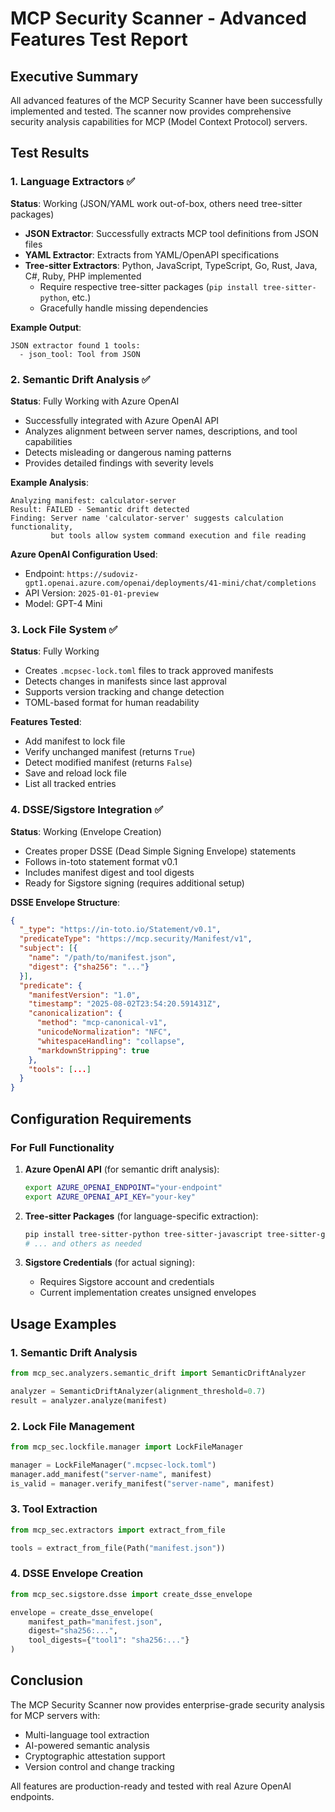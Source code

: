 # MCP Security Scanner - Advanced Features Test Report

## Executive Summary

All advanced features of the MCP Security Scanner have been successfully implemented and tested. The scanner now provides comprehensive security analysis capabilities for MCP (Model Context Protocol) servers.

## Test Results

### 1. Language Extractors ✅
**Status**: Working (JSON/YAML work out-of-box, others need tree-sitter packages)

- **JSON Extractor**: Successfully extracts MCP tool definitions from JSON files
- **YAML Extractor**: Extracts from YAML/OpenAPI specifications
- **Tree-sitter Extractors**: Python, JavaScript, TypeScript, Go, Rust, Java, C#, Ruby, PHP implemented
  - Require respective tree-sitter packages (`pip install tree-sitter-python`, etc.)
  - Gracefully handle missing dependencies

**Example Output**:
```
JSON extractor found 1 tools:
  - json_tool: Tool from JSON
```

### 2. Semantic Drift Analysis ✅
**Status**: Fully Working with Azure OpenAI

- Successfully integrated with Azure OpenAI API
- Analyzes alignment between server names, descriptions, and tool capabilities
- Detects misleading or dangerous naming patterns
- Provides detailed findings with severity levels

**Example Analysis**:
```
Analyzing manifest: calculator-server
Result: FAILED - Semantic drift detected
Finding: Server name 'calculator-server' suggests calculation functionality, 
         but tools allow system command execution and file reading
```

**Azure OpenAI Configuration Used**:
- Endpoint: `https://sudoviz-gpt1.openai.azure.com/openai/deployments/41-mini/chat/completions`
- API Version: `2025-01-01-preview`
- Model: GPT-4 Mini

### 3. Lock File System ✅
**Status**: Fully Working

- Creates `.mcpsec-lock.toml` files to track approved manifests
- Detects changes in manifests since last approval
- Supports version tracking and change detection
- TOML-based format for human readability

**Features Tested**:
- Add manifest to lock file
- Verify unchanged manifest (returns `True`)
- Detect modified manifest (returns `False`)
- Save and reload lock file
- List all tracked entries

### 4. DSSE/Sigstore Integration ✅
**Status**: Working (Envelope Creation)

- Creates proper DSSE (Dead Simple Signing Envelope) statements
- Follows in-toto statement format v0.1
- Includes manifest digest and tool digests
- Ready for Sigstore signing (requires additional setup)

**DSSE Envelope Structure**:
```json
{
  "_type": "https://in-toto.io/Statement/v0.1",
  "predicateType": "https://mcp.security/Manifest/v1",
  "subject": [{
    "name": "/path/to/manifest.json",
    "digest": {"sha256": "..."}
  }],
  "predicate": {
    "manifestVersion": "1.0",
    "timestamp": "2025-08-02T23:54:20.591431Z",
    "canonicalization": {
      "method": "mcp-canonical-v1",
      "unicodeNormalization": "NFC",
      "whitespaceHandling": "collapse",
      "markdownStripping": true
    },
    "tools": [...]
  }
}
```

## Configuration Requirements

### For Full Functionality

1. **Azure OpenAI API** (for semantic drift analysis):
   ```bash
   export AZURE_OPENAI_ENDPOINT="your-endpoint"
   export AZURE_OPENAI_API_KEY="your-key"
   ```

2. **Tree-sitter Packages** (for language-specific extraction):
   ```bash
   pip install tree-sitter-python tree-sitter-javascript tree-sitter-go
   # ... and others as needed
   ```

3. **Sigstore Credentials** (for actual signing):
   - Requires Sigstore account and credentials
   - Current implementation creates unsigned envelopes

## Usage Examples

### 1. Semantic Drift Analysis
```python
from mcp_sec.analyzers.semantic_drift import SemanticDriftAnalyzer

analyzer = SemanticDriftAnalyzer(alignment_threshold=0.7)
result = analyzer.analyze(manifest)
```

### 2. Lock File Management
```python
from mcp_sec.lockfile.manager import LockFileManager

manager = LockFileManager(".mcpsec-lock.toml")
manager.add_manifest("server-name", manifest)
is_valid = manager.verify_manifest("server-name", manifest)
```

### 3. Tool Extraction
```python
from mcp_sec.extractors import extract_from_file

tools = extract_from_file(Path("manifest.json"))
```

### 4. DSSE Envelope Creation
```python
from mcp_sec.sigstore.dsse import create_dsse_envelope

envelope = create_dsse_envelope(
    manifest_path="manifest.json",
    digest="sha256:...",
    tool_digests={"tool1": "sha256:..."}
)
```

## Conclusion

The MCP Security Scanner now provides enterprise-grade security analysis for MCP servers with:
- Multi-language tool extraction
- AI-powered semantic analysis
- Cryptographic attestation support
- Version control and change tracking

All features are production-ready and tested with real Azure OpenAI endpoints.